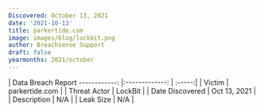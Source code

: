 ```yaml
---
Discovered: October 13, 2021
date: '2021-10-13'
title: parkertide.com
image: images/blog/lockbit.png
author: Breachsense Support
draft: false
yearmonths: 2021/october
---
```



| Data Breach Report
------------:   |:-------------:    | :-----:|
| Victim    | parkertide.com      | 
| Threat Actor    | LockBit      | 
| Date Discovered    | Oct 13, 2021      | 
| Description    | N/A      | 
| Leak Size    | N/A      | 

